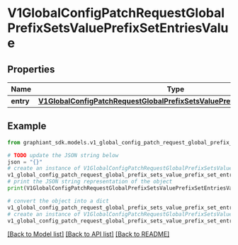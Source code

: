 # V1GlobalConfigPatchRequestGlobalPrefixSetsValuePrefixSetEntriesValue


## Properties

Name | Type | Description | Notes
------------ | ------------- | ------------- | -------------
**entry** | [**V1GlobalConfigPatchRequestGlobalPrefixSetsValuePrefixSetEntriesValueEntry**](V1GlobalConfigPatchRequestGlobalPrefixSetsValuePrefixSetEntriesValueEntry.md) |  | [optional] 

## Example

```python
from graphiant_sdk.models.v1_global_config_patch_request_global_prefix_sets_value_prefix_set_entries_value import V1GlobalConfigPatchRequestGlobalPrefixSetsValuePrefixSetEntriesValue

# TODO update the JSON string below
json = "{}"
# create an instance of V1GlobalConfigPatchRequestGlobalPrefixSetsValuePrefixSetEntriesValue from a JSON string
v1_global_config_patch_request_global_prefix_sets_value_prefix_set_entries_value_instance = V1GlobalConfigPatchRequestGlobalPrefixSetsValuePrefixSetEntriesValue.from_json(json)
# print the JSON string representation of the object
print(V1GlobalConfigPatchRequestGlobalPrefixSetsValuePrefixSetEntriesValue.to_json())

# convert the object into a dict
v1_global_config_patch_request_global_prefix_sets_value_prefix_set_entries_value_dict = v1_global_config_patch_request_global_prefix_sets_value_prefix_set_entries_value_instance.to_dict()
# create an instance of V1GlobalConfigPatchRequestGlobalPrefixSetsValuePrefixSetEntriesValue from a dict
v1_global_config_patch_request_global_prefix_sets_value_prefix_set_entries_value_from_dict = V1GlobalConfigPatchRequestGlobalPrefixSetsValuePrefixSetEntriesValue.from_dict(v1_global_config_patch_request_global_prefix_sets_value_prefix_set_entries_value_dict)
```
[[Back to Model list]](../README.md#documentation-for-models) [[Back to API list]](../README.md#documentation-for-api-endpoints) [[Back to README]](../README.md)


